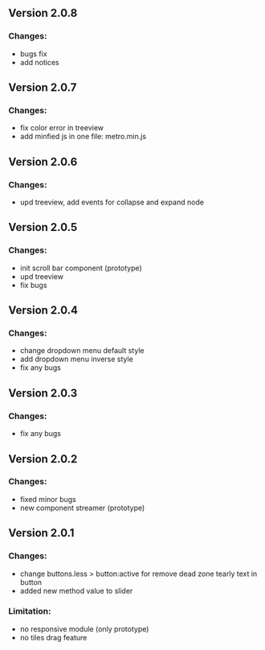 ## Version 2.0.8

### Changes:
- bugs fix
- add notices

## Version 2.0.7

### Changes:
- fix color error in treeview
- add minfied js in one file: metro.min.js

## Version 2.0.6

### Changes:
- upd treeview, add events for collapse and expand node

## Version 2.0.5

### Changes:
- init scroll bar component (prototype)
- upd treeview
- fix bugs

## Version 2.0.4

### Changes:
- change dropdown menu default style
- add dropdown menu inverse style
- fix any bugs

## Version 2.0.3

### Changes:
- fix any bugs

## Version 2.0.2

### Changes:
- fixed minor bugs
- new component streamer (prototype)

## Version 2.0.1

### Changes:
- change buttons.less > button:active for remove dead zone tearly text in button
- added new method value to slider

### Limitation:
- no responsive module (only prototype)
- no tiles drag feature
